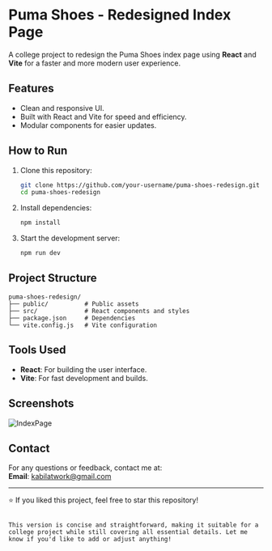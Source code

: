 # Puma Shoes - Redesigned Index Page  

A college project to redesign the Puma Shoes index page using **React** and **Vite** for a faster and more modern user experience.  

## Features  

- Clean and responsive UI.  
- Built with React and Vite for speed and efficiency.  
- Modular components for easier updates.  

## How to Run  

1. Clone this repository:  
   ```bash  
   git clone https://github.com/your-username/puma-shoes-redesign.git  
   cd puma-shoes-redesign  
   ```  

2. Install dependencies:  
   ```bash  
   npm install  
   ```  

3. Start the development server:  
   ```bash  
   npm run dev  
   ``` 

## Project Structure  

```plaintext  
puma-shoes-redesign/  
├── public/          # Public assets  
├── src/             # React components and styles  
├── package.json     # Dependencies  
└── vite.config.js   # Vite configuration  
```  

## Tools Used  

- **React**: For building the user interface.  
- **Vite**: For fast development and builds.  

## Screenshots  

![IndexPage](https://github.com/user-attachments/assets/5b949501-db0a-42c0-b18e-209bdc29e7a6)


## Contact  

For any questions or feedback, contact me at:  
**Email**: kabilatwork@gmail.com 

---  

⭐ If you liked this project, feel free to star this repository!  
```  

This version is concise and straightforward, making it suitable for a college project while still covering all essential details. Let me know if you'd like to add or adjust anything!
